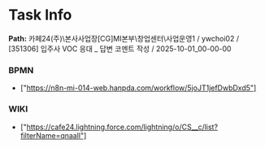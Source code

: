 # Task Info

**Path:** 카페24(주)\본사사업장\[CG]MI본부\창업센터\사업운영1 / ywchoi02 / [351306] 입주사 VOC 응대 _ 답변 코멘트 작성 / 2025-10-01_00-00-00

### BPMN
- ["https://n8n-mi-014-web.hanpda.com/workflow/5joJT1jefDwbDxd5"]

### WIKI
- ["https://cafe24.lightning.force.com/lightning/o/CS__c/list?filterName=qnaall"]

